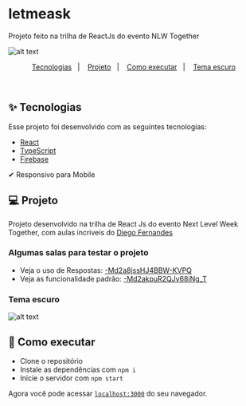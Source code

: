 # letmeask
Projeto feito na trilha de ReactJs do evento NLW Together

![alt text](https://i.ibb.co/1XWsMKV/letmeask-light.png)

<p align="center">
  <a href="#-tecnologias">Tecnologias</a>&nbsp;&nbsp;&nbsp;|&nbsp;&nbsp;&nbsp;
  <a href="#-projeto">Projeto</a>&nbsp;&nbsp;&nbsp;|&nbsp;&nbsp;&nbsp;
  <a href="#-como-executar">Como executar</a>&nbsp;&nbsp;&nbsp;|&nbsp;&nbsp;&nbsp;
  <a href="#tema-escuro">Tema escuro</a>
</p>

<br>

## ✨ Tecnologias

Esse projeto foi desenvolvido com as seguintes tecnologias:

- [React](https://reactjs.org)
- [TypeScript](https://www.typescriptlang.org/)
- [Firebase](https://firebase.google.com/?hl=pt)

 ✔ Responsivo para Mobile

## 💻 Projeto

Projeto desenvolvido na trilha de React Js do evento Next Level Week Together, com aulas incriveis do [Diego Fernandes](https://github.com/diego3g)

### Algumas salas para testar o projeto
- Veja o uso de Respostas: [-Md2a8jssHJ4BBW-KVPQ](https://letmeask-68aa3.web.app/rooms/-Md2a8jssHJ4BBW-KVPQ)
- Veja as funcionalidade padrão: [-Md2akpuR2QJv68iNg_T](https://letmeask-68aa3.web.app/rooms/-Md2akpuR2QJv68iNg_T)

### Tema escuro
![alt text](https://i.ibb.co/TqR4C7R/letmeask-dark.png)

## 🚀 Como executar

- Clone o repositório
- Instale as dependências com `npm i`
- Inicie o servidor com `npm start`

Agora você pode acessar [`localhost:3000`](http://localhost:3000) do seu navegador.
